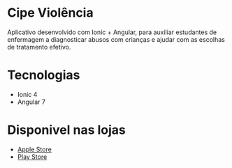 # Cipe Violência
Aplicativo desenvolvido com  Ionic + Angular, para auxiliar estudantes de enfermagem a diagnosticar abusos com crianças e ajudar com as escolhas de tratamento efetivo.

# Tecnologias
* Ionic 4
* Angular 7

# Disponivel nas lojas 
* [Apple Store](https://apps.apple.com/br/app/cipe-violencia/id1482577896)
* [Play Store](https://play.google.com/store/apps/details?id=cipeViolencia.ltia)
